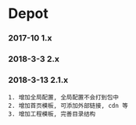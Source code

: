 # Depot


### 2017-10 1.x 

### 2018-3-3 2.x 

### 2018-3-13 2.1.x 

```
1. 增加全局配置, 全局配置不会打到包中
2. 增加首页模板, 可添加外部链接, cdn 等
3. 增加工程模板, 完善目录结构
```
